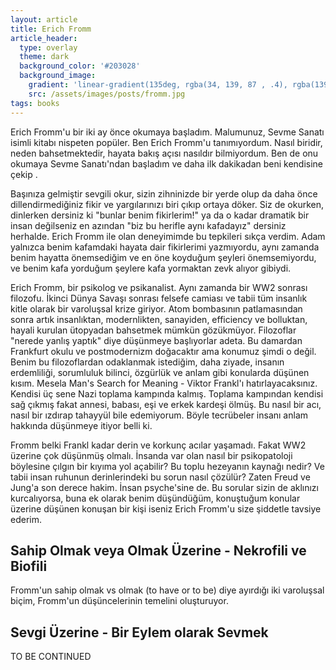```yaml
---
layout: article
title: Erich Fromm
article_header:
  type: overlay
  theme: dark
  background_color: '#203028'
  background_image:
    gradient: 'linear-gradient(135deg, rgba(34, 139, 87 , .4), rgba(139, 34, 139, .4))'
    src: /assets/images/posts/fromm.jpg
tags: books
---
```


Erich Fromm'u bir iki ay önce okumaya başladım. Malumunuz, Sevme Sanatı isimli kitabı nispeten popüler. Ben Erich Fromm'u tanımıyordum. Nasıl biridir, neden bahsetmektedir, hayata bakış açısı nasıldır bilmiyordum. Ben de onu okumaya Sevme Sanatı'ndan başladım ve daha ilk dakikadan beni kendisine çekip .

<!--more-->

Başınıza gelmiştir sevgili okur, sizin zihninizde bir yerde olup da daha önce dillendirmediğiniz fikir ve yargılarınızı biri çıkıp ortaya döker. Siz de okurken, dinlerken dersiniz ki "bunlar benim fikirlerim!" ya da o kadar dramatik bir insan değilseniz en azından "biz bu herifle aynı kafadayız" dersiniz herhalde. Erich Fromm ile olan deneyimimde bu tepkileri sıkça verdim. Adam yalnızca benim kafamdaki hayata dair fikirlerimi yazmıyordu, aynı zamanda benim hayatta önemsediğim ve en öne koyduğum şeyleri önemsemiyordu, ve benim kafa yorduğum şeylere kafa yormaktan zevk alıyor gibiydi.

Erich Fromm, bir psikolog ve psikanalist. Aynı zamanda bir WW2 sonrası filozofu. İkinci Dünya Savaşı sonrası felsefe camiası ve tabii tüm insanlık kitle olarak bir varoluşsal krize giriyor. Atom bombasının patlamasından sonra artık insanlıktan, modernlikten, sanayiden, efficiency ve bolluktan, hayali kurulan ütopyadan bahsetmek mümkün gözükmüyor. Filozoflar "nerede yanlış yaptık" diye düşünmeye başlıyorlar adeta. Bu damardan Frankfurt okulu ve postmodernizm doğacaktır ama konumuz şimdi o değil. Benim bu filozoflardan odaklanmak istediğim, daha ziyade, insanın erdemliliği, sorumluluk bilinci, özgürlük ve anlam gibi konularda düşünen kısım. Mesela Man's Search for Meaning - Viktor Frankl'ı hatırlayacaksınız. Kendisi üç sene Nazi toplama kampında kalmış. Toplama kampından kendisi sağ çıkmış fakat annesi, babası, eşi ve erkek kardeşi ölmüş. Bu nasıl bir acı, nasıl bir ızdırap tahayyül bile edemiyorum. Böyle tecrübeler insanı anlam hakkında düşünmeye itiyor belli ki.

Fromm belki Frankl kadar derin ve korkunç acılar yaşamadı. Fakat WW2 üzerine çok düşünmüş olmalı. İnsanda var olan nasıl bir psikopatoloji böylesine çılgın bir kıyıma yol açabilir? Bu toplu hezeyanın kaynağı nedir? Ve tabii insan ruhunun derinlerindeki bu sorun nasıl çözülür? Zaten Freud ve Jung'a son derece hakim. İnsan psyche'sine de. Bu sorular sizin de aklınızı kurcalıyorsa, buna ek olarak benim düşündüğüm, konuştuğum konular üzerine düşünen konuşan bir kişi iseniz Erich Fromm'u size şiddetle tavsiye ederim.

## Sahip Olmak veya Olmak Üzerine - Nekrofili ve Biofili

Fromm'un sahip olmak vs olmak (to have or to be) diye ayırdığı iki varoluşsal biçim, Fromm'un düşüncelerinin temelini oluşturuyor.

## Sevgi Üzerine - Bir Eylem olarak Sevmek

TO BE CONTINUED
